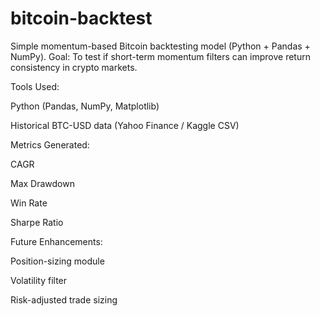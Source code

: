 # bitcoin-backtest
Simple momentum-based Bitcoin backtesting model (Python + Pandas + NumPy).
Goal: To test if short-term momentum filters can improve return consistency in crypto markets.

Tools Used:

Python (Pandas, NumPy, Matplotlib)

Historical BTC-USD data (Yahoo Finance / Kaggle CSV)

Metrics Generated:

CAGR

Max Drawdown

Win Rate

Sharpe Ratio

Future Enhancements:

Position-sizing module

Volatility filter

Risk-adjusted trade sizing
